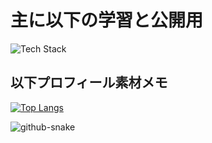 # 主に以下の学習と公開用
![Tech Stack](https://skillicons.dev/icons?i=js,typescript,react,nodejs,python,docker)
## 以下プロフィール素材メモ
[![Top Langs](https://github-readme-stats.vercel.app/api/top-langs/?username=PublicBoy01&layout=donut)](https://github.com/PublicBoy01/github-readme-stats)

<picture>
  <source media="(prefers-color-scheme: dark)" srcset="https://raw.githubusercontent.com/PublicBoy01/PublicBoy01/output/github-snake-dark.svg" />
  <source media="(prefers-color-scheme: light)" srcset="https://raw.githubusercontent.com/PublicBoy01/PublicBoy01/output/github-snake.svg" />
  <img alt="github-snake" src="https://raw.githubusercontent.com/PublicBoy01/PublicBoy01/output/github-snake.svg" />
</picture>

